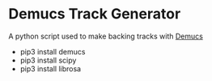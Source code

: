 # Demucs Track Generator

A python script used to make backing tracks with [Demucs](https://github.com/facebookresearch/demucs)


- pip3 install demucs
- pip3 install scipy
- pip3 install librosa